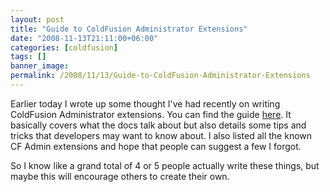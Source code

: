 ```yaml
---
layout: post
title: "Guide to ColdFusion Administrator Extensions"
date: "2008-11-13T21:11:00+06:00"
categories: [coldfusion]
tags: []
banner_image: 
permalink: /2008/11/13/Guide-to-ColdFusion-Administrator-Extensions
---
```


Earlier today I wrote up some thought I've had recently on writing ColdFusion Administrator extensions. You can find the guide <a href="https://static.raymondcamden.com/guide.html">here</a>. It basically covers what the docs talk about but also details some tips and tricks that developers may want to know about. I also listed all the known CF Admin extensions and hope that people can suggest a few I forgot.

So I know like a grand total of 4 or 5 people actually write these things, but maybe this will encourage others to create their own.